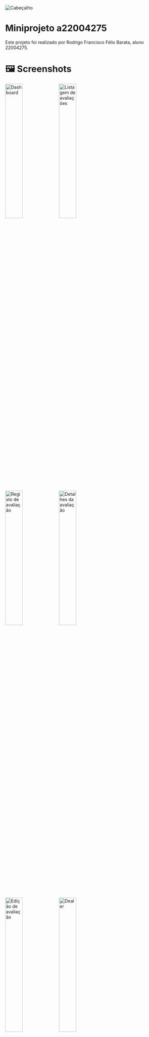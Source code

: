 
![Cabeçalho](https://www.pngarts.com/files/1/Header-PNG-High-Quality-Image.png)
# Miniprojeto a22004275

Este projeto foi realizado por Rodrigo Francisco Félix Barata, aluno 22004275.


# 🖼️ Screenshots
<div class = "row">
<img src="https://i.postimg.cc/yNgGDGfT/Screenshot-20230309-153456.png" style="width:33%" alt="Dashboard" title="Dashboard">
<img src="https://i.postimg.cc/QdnPxDqt/Screenshot-20230309-153518.png" style="width:33%" alt="Listagem de avaliações" title="Listagem de avaliações">
<img src="https://i.postimg.cc/MpGNSHVN/Screenshot-20230309-153533.png" style="width:33%" alt="Registo de avaliação" title="Registo de avaliação">
<img src="https://i.postimg.cc/wT2ZZLyD/Screenshot-20230309-153550.png" style="width:33%" alt="Detalhes da avaliação" title="Detalhes da avaliação">
<img src="https://i.postimg.cc/dtwg541q/Screenshot-20230309-153601.png" style="width:33%" alt="Edição de avaliação" title="Edição de avaliação">
<img src="https://i.postimg.cc/kMxkNk71/Screenshot-20230309-153623.png" style="width:33%" alt="Dealer" title="Dealer">
</div>

# 🔬 Funcionalidades
Introdução das funcionalidades implementadas

## Criação de uma avaliação
No ecrã de registo é possível criar avaliações à nossa lista tendo em conta os seguintes acampos:

-   Um campo de texto para inserir o nome da disciplina.
-   Um dropdown para selecionar o tipo de avaliação.
-   Um seletor de data e hora usando a biblioteca OmniDateTimePicker.
-   Um slider para selecionar a dificuldade da avaliação.
-   Um campo de texto para inserir observações adicionais sobre a avaliação.
-   Um botão para limpar o formulário.
-   Um botão para enviar o formulário.
-   O ecrã também apresenta uma mensagem de feedback (SnackBar) na parte inferior do mesmo quando o utilizador não preenche todos os campos obrigatórios ou adiciona com sucesso uma nova avaliação.

O código inclui a lógica para validar o formulário, limpar os campos e enviar uma solicitação HTTP para obter a miniatura da imagem da disciplina inserida. A miniatura é obtida usando a API Contextual Web Search.

## Listagem das avaliações
Este ecrã representa uma lista de avaliações, onde cada avaliação é exibida em um cartão com informações como disciplina, tipo de avaliação, data e hora, dificuldade e uma imagem. Além disso, cada cartão pode ser deslizado para a esquerda para ser eliminado (caso seja de uma avaliação futura) e clicado para exibir mais detalhes numa página separada. Se não houver avaliações registadas, uma mensagem a informar que nenhuma avaliação foi encontrada será apresentada.

## Detalhes da avaliação
A página "Detalhes" apresenta informações sobre uma avaliação específica. A interface exibe os detalhes de uma avaliação, como data e hora da avaliação, a disciplina, a dificuldade da avaliação de forma gramatical informal e observações adicionais sobre a avaliação.

Além disso, a página oferece a opção de editar ou eliminar a avaliação, apenas se a avaliação for realizada no futuro.

A página também possui um botão para partilhar os detalhes da avaliação por meio de terceiros ("dealer")

## Edição de uma avaliação
As features de edição são basicamente a habilidade de editar as informações de uma avaliação. O botão flutuante é usado para iniciar a edição da avaliação. Quando a avaliação estiver a ser editada, o ícone do botão flutuante é alterado para um ícone de fecho.

## Eliminação de uma avaliação
O processo de eliminação de uma avaliação ocorre quando o utilizador clica no ícone de "lixo" na barra de ferramentas da aplicação. É apresentado um diálogo de confirmação com duas opções: "Sim" e "Não".

Se o utilizador clicar em "Não", o diálogo simplesmente é fechado e nada mais acontece. Se o utilizador clicar em "Sim", a avaliação é removida da aplicação. Depois da avaliação ser removida com sucesso, uma mensagem de confirmação é exibida na parte inferior do ecrã usando uma SnackBar. A mensagem é: "O registo de avaliação selecionado foi eliminado com sucesso.".

Por fim, o diálogo de confirmação é fechado e o ecrã de detalhes é destruído, voltando ao ecrã anterior.
> Uma avaliação também poderá ser eliminada ao deslizar da direita para a esquerda na listagem de avaliações.

## Dashboard
Esta páginaé o ecrã inicial da aplicação. Algumas das funcionalidades são:

-   Exibe uma lista de avaliações que acontecerão nos próximos 7 dias
-   Calcula e exibe uma sugestão de estudo com base nas avaliações próximas
-   Mostra a média das dificuldades das avaliações dos próximos 7 dias e 7 a 14 dias
-   Usa gráficos circulares elegantes para mostrar as médias

## Dealer
A funcionalidade de partilha encontra-se na página de detalhes da avaliação e permite que o utilizador partilhe informações sobre uma avaliação, como disciplina, data e hora, dificuldade e observações (se houver). Isso é feito usando o pacote "share_plus", que permite que o utilizador partilhe informações através de diferentes aplicações, como e-mail, SMS, WhatsApp, entre outros. Quando o utilizador clica no ícone de partilha na barra de ferramentas da página, o método _share é chamado e uma mensagem é criada com as informações da avaliação.

>O dealer pode ser testado ao abrir o detalhe de uma avaliação e clicar no ícone de partilha que se encontra no canto superior esquerdo da página.

# 📝 Autoavaliação
16 valores.  
![Rodapé](https://www.seekpng.com/png/full/977-9771328_wave-footer-illustration.png)
